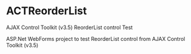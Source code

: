 # ACTReorderList
AJAX Control Toolkit (v3.5) ReorderList control Test

ASP.Net WebForms project to test ReorderList control from AJAX Control Toolkit (v3.5)
